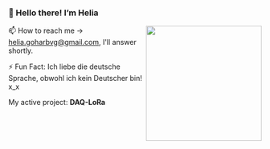 ### 👋 Hello there! I’m Helia
<img align='right' src="https://media.giphy.com/media/ieyl9zmCjO4b4t6qoY/giphy.gif" width="230">


📫 How to reach me -> helia.goharbvg@gmail.com, I'll answer shortly.

⚡ Fun Fact: Ich liebe die deutsche Sprache, obwohl ich kein Deutscher bin! x_x

My active project: <b> DAQ-LoRa </b>
